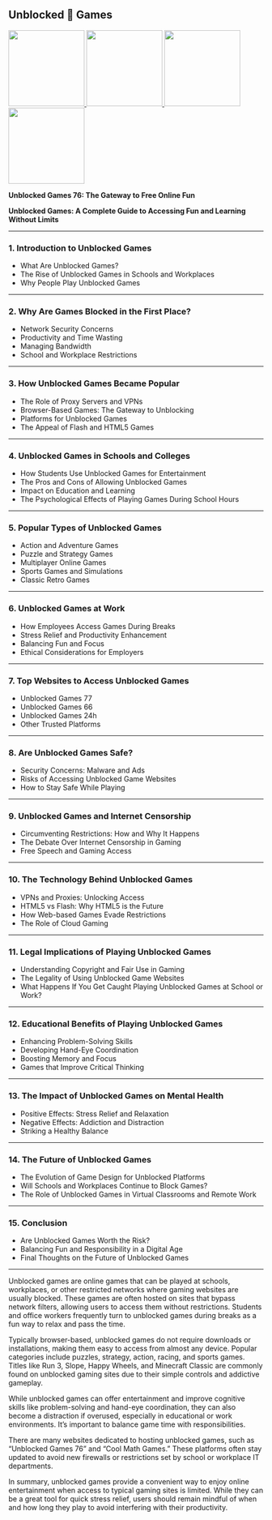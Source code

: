 ## Unblocked 👋 Games

 <article class="markdown-body entry-content container-lg f5" itemprop="text"><a href="https://k12guru.nl" rel="nofollow">
  <img src="https://mathtest-99.lol/uploads/67f7bef88d465-retro-bowl.png" width="150" style="max-width: 100%;">
</a>
<a href="https://k12lesson.live" rel="nofollow">
  <img src="https://mathtest-99.lol/uploads/67f820c1785cb-slope.png" width="150" style="max-width: 100%;">
</a>
<a href="https://k12guru.nl" rel="nofollow">
  <img src="https://mathtest-99.lol/uploads/67f8210209685-bitlife.png" width="150" style="max-width: 100%;">
</a>
<a href="https://k12lesson.live" rel="nofollow">
  <img src="https://camo.githubusercontent.com/236f92a0a1235de39d6e3cdb19b78d3d3e6ce08a670d98f45f99e25a05e003f7/68747470733a2f2f6c6573736f6e2d312e6c6f6c2f75706c6f6164732f363766383231343834396665612d636f6f6b6965636c69636b65722e706e67" width="150" style="max-width: 100%;">
</a>
<p dir="auto"><strong>Unblocked Games 76: The Gateway to Free Online Fun</strong></p>
</article>

**Unblocked Games: A Complete Guide to Accessing Fun and Learning Without Limits**

---

### 1. **Introduction to Unblocked Games**

* What Are Unblocked Games?
* The Rise of Unblocked Games in Schools and Workplaces
* Why People Play Unblocked Games

---

### 2. **Why Are Games Blocked in the First Place?**

* Network Security Concerns
* Productivity and Time Wasting
* Managing Bandwidth
* School and Workplace Restrictions

---

### 3. **How Unblocked Games Became Popular**

* The Role of Proxy Servers and VPNs
* Browser-Based Games: The Gateway to Unblocking
* Platforms for Unblocked Games
* The Appeal of Flash and HTML5 Games

---

### 4. **Unblocked Games in Schools and Colleges**

* How Students Use Unblocked Games for Entertainment
* The Pros and Cons of Allowing Unblocked Games
* Impact on Education and Learning
* The Psychological Effects of Playing Games During School Hours

---

### 5. **Popular Types of Unblocked Games**

* Action and Adventure Games
* Puzzle and Strategy Games
* Multiplayer Online Games
* Sports Games and Simulations
* Classic Retro Games

---

### 6. **Unblocked Games at Work**

* How Employees Access Games During Breaks
* Stress Relief and Productivity Enhancement
* Balancing Fun and Focus
* Ethical Considerations for Employers

---

### 7. **Top Websites to Access Unblocked Games**

* Unblocked Games 77
* Unblocked Games 66
* Unblocked Games 24h
* Other Trusted Platforms

---

### 8. **Are Unblocked Games Safe?**

* Security Concerns: Malware and Ads
* Risks of Accessing Unblocked Game Websites
* How to Stay Safe While Playing

---

### 9. **Unblocked Games and Internet Censorship**

* Circumventing Restrictions: How and Why It Happens
* The Debate Over Internet Censorship in Gaming
* Free Speech and Gaming Access

---

### 10. **The Technology Behind Unblocked Games**

* VPNs and Proxies: Unlocking Access
* HTML5 vs Flash: Why HTML5 is the Future
* How Web-based Games Evade Restrictions
* The Role of Cloud Gaming

---

### 11. **Legal Implications of Playing Unblocked Games**

* Understanding Copyright and Fair Use in Gaming
* The Legality of Using Unblocked Game Websites
* What Happens If You Get Caught Playing Unblocked Games at School or Work?

---

### 12. **Educational Benefits of Playing Unblocked Games**

* Enhancing Problem-Solving Skills
* Developing Hand-Eye Coordination
* Boosting Memory and Focus
* Games that Improve Critical Thinking

---

### 13. **The Impact of Unblocked Games on Mental Health**

* Positive Effects: Stress Relief and Relaxation
* Negative Effects: Addiction and Distraction
* Striking a Healthy Balance

---

### 14. **The Future of Unblocked Games**

* The Evolution of Game Design for Unblocked Platforms
* Will Schools and Workplaces Continue to Block Games?
* The Role of Unblocked Games in Virtual Classrooms and Remote Work

---

### 15. **Conclusion**

* Are Unblocked Games Worth the Risk?
* Balancing Fun and Responsibility in a Digital Age
* Final Thoughts on the Future of Unblocked Games
---

Unblocked games are online games that can be played at schools, workplaces, or other restricted networks where gaming websites are usually blocked. These games are often hosted on sites that bypass network filters, allowing users to access them without restrictions. Students and office workers frequently turn to unblocked games during breaks as a fun way to relax and pass the time.

Typically browser-based, unblocked games do not require downloads or installations, making them easy to access from almost any device. Popular categories include puzzles, strategy, action, racing, and sports games. Titles like Run 3, Slope, Happy Wheels, and Minecraft Classic are commonly found on unblocked gaming sites due to their simple controls and addictive gameplay.

While unblocked games can offer entertainment and improve cognitive skills like problem-solving and hand-eye coordination, they can also become a distraction if overused, especially in educational or work environments. It’s important to balance game time with responsibilities.

There are many websites dedicated to hosting unblocked games, such as “Unblocked Games 76” and “Cool Math Games.” These platforms often stay updated to avoid new firewalls or restrictions set by school or workplace IT departments.

In summary, unblocked games provide a convenient way to enjoy online entertainment when access to typical gaming sites is limited. While they can be a great tool for quick stress relief, users should remain mindful of when and how long they play to avoid interfering with their productivity.
